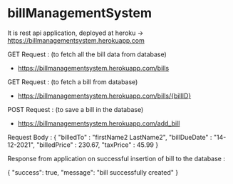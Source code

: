 # billManagementSystem

It is rest api application, deployed at heroku -> https://billmanagementsystem.herokuapp.com

GET Request : (to fetch all the bill data from database)
* https://billmanagementsystem.herokuapp.com/bills

GET Request : (to fetch a bill from database)
* https://billmanagementsystem.herokuapp.com/bills/{billID}

POST Request : (to save a bill in the database)
* https://billmanagementsystem.herokuapp.com/add_bill

Request Body : 
  {
    "billedTo" : "firstName2 LastName2",
    "billDueDate" : "14-12-2021",
    "billedPrice" : 230.67,
    "taxPrice" : 45.99
  }
  
Response from application on successful insertion of bill to the database :

{
    "success": true,
    "message": "bill successfully created"
}
